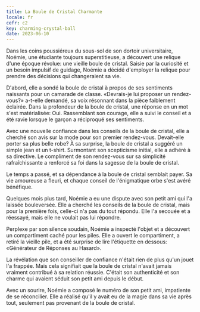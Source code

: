 ```yaml
---
title: La Boule de Cristal Charmante
locale: fr
cefr: c2
key: charming-crystal-ball
date: 2023-06-10
---
```


Dans les coins poussiéreux du sous-sol de son dortoir universitaire, Noémie, une étudiante toujours superstitieuse, a découvert une relique d'une époque révolue: une vieille boule de cristal. Saisie par la curiosité et un besoin impulsif de guidage, Noémie a décidé d'employer la relique pour prendre des décisions qui changeraient sa vie.

D'abord, elle a sondé la boule de cristal à propos de ses sentiments naissants pour un camarade de classe. «Devrais-je lui proposer un rendez-vous?» a-t-elle demandé, sa voix résonnant dans la pièce faiblement éclairée. Dans la profondeur de la boule de cristal, une réponse en un mot s'est matérialisée: Oui. Rassemblant son courage, elle a suivi le conseil et a été ravie lorsque le garçon a réciproqué ses sentiments.

Avec une nouvelle confiance dans les conseils de la boule de cristal, elle a cherché son avis sur la mode pour son premier rendez-vous. Devait-elle porter sa plus belle robe? À sa surprise, la boule de cristal a suggéré un simple jean et un t-shirt. Surmontant son scepticisme initial, elle a adhéré à sa directive. Le compliment de son rendez-vous sur sa simplicité rafraîchissante a renforcé sa foi dans la sagesse de la boule de cristal.

Le temps a passé, et sa dépendance à la boule de cristal semblait payer. Sa vie amoureuse a fleuri, et chaque conseil de l'énigmatique orbe s'est avéré bénéfique.

Quelques mois plus tard, Noémie a eu une dispute avec son petit ami qui l'a laissée bouleversée. Elle a cherché les conseils de la boule de cristal, mais pour la première fois, celle-ci n'a pas du tout répondu. Elle l'a secouée et a réessayé, mais elle ne voulait pas lui répondre.

Perplexe par son silence soudain, Noémie a inspecté l'objet et a découvert un compartiment caché pour les piles. Elle a ouvert le compartiment, a retiré la vieille pile, et a été surprise de lire l'étiquette en dessous: «Générateur de Réponses au Hasard».

La révélation que son conseiller de confiance n'était rien de plus qu'un jouet l'a frappée. Mais cela signifiait que la boule de cristal n'avait jamais vraiment contribué à sa relation réussie. C'était son authenticité et son charme qui avaient séduit son petit ami depuis le début.

Avec un sourire, Noémie a composé le numéro de son petit ami, impatiente de se réconcilier. Elle a réalisé qu'il y avait eu de la magie dans sa vie après tout, seulement pas provenant de la boule de cristal.